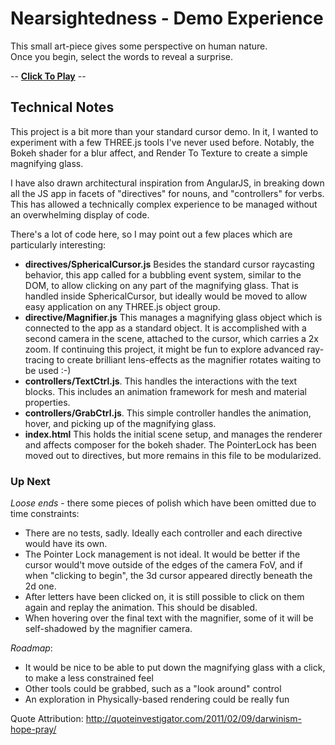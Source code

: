 # Nearsightedness - Demo Experience
 
This small art-piece gives some perspective on human nature.  
Once you begin, select the words to reveal a surprise.

 -- **[Click To Play](https://pehrlich.github.io/nearsightedness-demo/)** --

 
 
## Technical Notes
 
This project is a bit more than your standard cursor demo.  In it, I wanted to experiment with
a few THREE.js tools I've never used before.  Notably, the Bokeh shader for a blur affect, and
Render To Texture to create a simple magnifying glass.
 
I have also drawn architectural inspiration from AngularJS, in breaking down all the JS
app in facets of "directives" for nouns, and "controllers" for verbs.  This has allowed a technically
complex experience to be managed without an overwhelming display of code.
  
There's a lot of code here, so I may point out a few places which are particularly interesting:
 - **directives/SphericalCursor.js** Besides the standard cursor raycasting behavior, this app called 
   for a bubbling event system, similar to the DOM, to allow clicking on any part of the
   magnifying glass.  That is handled inside SphericalCursor, but ideally would be moved to allow
   easy application on any THREE.js object group.
 - **directive/Magnifier.js** This manages a magnifying glass object which is connected to the app
   as a standard object.  It is accomplished with a second camera in the scene, attached to the cursor, 
   which carries a 2x zoom.  If continuing this project, it might be fun to explore advanced ray-tracing
   to create brilliant lens-effects as the magnifier rotates waiting to be used :-)
 - **controllers/TextCtrl.js**.  This handles the interactions with the text blocks.  This includes
   an animation framework for mesh and material properties.
 - **controllers/GrabCtrl.js**.  This simple controller handles the animation, hover, and picking up 
   of the magnifying glass.
 - **index.html** This holds the initial scene setup, and manages the renderer and affects composer
   for the bokeh shader.  The PointerLock has been moved out to directives, but more remains in this
   file to be modularized.
       


### Up Next

_Loose ends_ - there some pieces of polish which have been omitted due to time constraints:
 - There are no tests, sadly.  Ideally each controller and each directive would have its own.
 - The Pointer Lock management is not ideal.  It would be better if the cursor would't move outside
   of the edges of the camera FoV, and if when "clicking to begin", the 3d cursor appeared directly
   beneath the 2d one.
 - After letters have been clicked on, it is still possible to click on them again and replay the animation. 
   This should be disabled.
 - When hovering over the final text with the magnifier, some of it will be self-shadowed by the magnifier camera.

_Roadmap_:     
 - It would be nice to be able to put down the magnifying glass with a click, to make a less constrained feel
 - Other tools could be grabbed, such as a "look around" control
 - An exploration in Physically-based rendering could be really fun
 
 
Quote Attribution: http://quoteinvestigator.com/2011/02/09/darwinism-hope-pray/ 